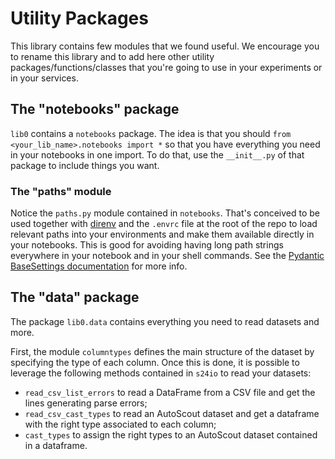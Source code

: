 # Utility Packages

This library contains few modules that we found useful. We encourage you to rename this library and to add here other utility packages/functions/classes that you're going to use in your experiments or in your services.

## The "notebooks" package

`lib0` contains a `notebooks` package. The idea is that you should `from <your_lib_name>.notebooks import *` so that you have everything you need in your notebooks in one import. To do that, use the `__init__.py` of that package to include things you want. 

### The "paths" module

Notice the `paths.py` module contained in `notebooks`. That's conceived to be used together with [direnv](https://direnv.net/) and the `.envrc` file at the root of the repo to load relevant paths into your environments and make them available directly in your notebooks. This is good for avoiding having long path strings everywhere in your notebook and in your shell commands. See the [Pydantic BaseSettings documentation](https://pydantic-docs.helpmanual.io/usage/settings/) for more info.

## The "data" package

The package `lib0.data` contains everything you need to read datasets and more. 

First, the module `columntypes` defines the main structure of the dataset by specifying the type of each column. Once this is done, it is possible to leverage the following methods contained in `s24io` to read your datasets:
- `read_csv_list_errors` to read a DataFrame from a CSV file and get the lines generating parse errors;
- `read_csv_cast_types` to read an AutoScout dataset and get a dataframe with the right type associated to each column;
- `cast_types` to assign the right types to an AutoScout dataset contained in a dataframe.

